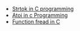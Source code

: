+ [Strtok in C programming](https://vietjack.com/thu-vien-c/ham-strtok-trong-c.jsp)
+ [Atoi in c Programming](https://vietjack.com/thu-vien-c/ham-atoi-trong-c.jsp)
+ [Function fread in C](https://quantrimang.com/hoc/ham-fread-trong-c-157837)